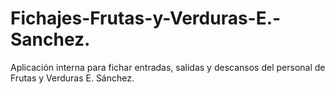 # Fichajes-Frutas-y-Verduras-E.-Sanchez.
Aplicación interna para fichar entradas, salidas y descansos del personal de Frutas y Verduras E. Sánchez.
